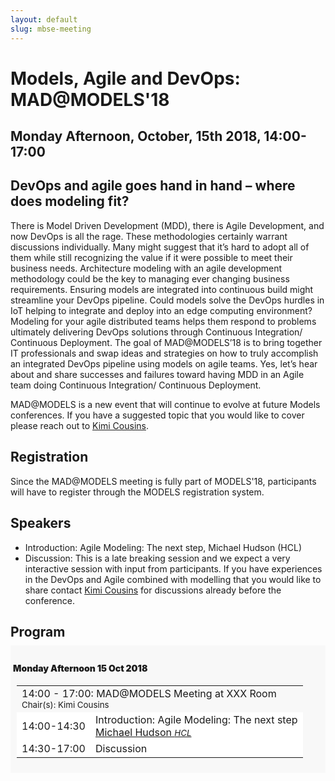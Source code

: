 ```yaml
---
layout: default
slug: mbse-meeting
---
```

<div class="row">
 <div class="col-md-14" markdown="1">

# Models, Agile and DevOps: MAD@MODELS'18
## Monday Afternoon, October, 15th 2018, 14:00-17:00
## DevOps and agile goes hand in hand – where does modeling fit?

There is Model Driven Development (MDD), there is Agile Development, and now DevOps is all the rage.  These methodologies certainly warrant discussions individually. Many might suggest that it’s hard to adopt all of them while still recognizing the value if it were possible to meet their business needs. Architecture modeling with an agile development methodology could be the key to managing ever changing business requirements.  Ensuring models are integrated into continuous build might streamline your DevOps pipeline.  Could models solve the DevOps hurdles in IoT helping to integrate and deploy into an edge computing environment?  Modeling for your agile distributed teams helps them respond to problems ultimately delivering DevOps solutions through Continuous Integration/ Continuous Deployment.  The goal of MAD@MODELS’18 is to bring together IT professionals and swap ideas and strategies on how to truly accomplish an integrated DevOps pipeline using models on agile teams. Yes, let’s hear about and share successes and failures toward having MDD in an Agile team doing Continuous Integration/ Continuous Deployment.

MAD@MODELS is a new event that will continue to evolve at future Models conferences. If you have a suggested topic that you would like to cover please reach out to [Kimi Cousins](mailto:Kimi.Cousins@hcl.com).

## Registration

Since the MAD@MODELS meeting is fully part of MODELS'18, participants will have to register through the MODELS registration system.

## Speakers

* Introduction: Agile Modeling: The next step, Michael Hudson (HCL)
* Discussion: This is a late breaking session and we expect a very interactive session with input from participants. If you have experiences in the DevOps and Agile combined with modelling that you would like to share contact [Kimi Cousins](mailto:Kimi.Cousins@hcl.com) for discussions already before the conference.

## Program

<style type="text/css">

.day {

  font-weight: bold;
  background-color: #f8f8f8; 
  text-align: left;
  margin-top: -8px;
  margin-bottom: -2px;
  padding-top: 8px;
  padding-bottom: 8px;
  text-indent: 4px;

}

.session{

  padding-left: 10px;
  padding-right: 10px;


}

.table{
  border-width: thin;
}

.normalrow{
  font-weight: normal;
  background-color: white;
}

.affiliation{
  font-size: smaller;
  font-style: italic;
}

.day-lunch{
  text-align: center;
  font-weight: bold;
  background-color: #f8f8f8;
}

h4{
  font-weight: bolder;
}

</style>



<div class="day monday">

<h4> Monday Afternoon 15 Oct 2018</h4>

<!--  MAD Session afternoon1 -->
<div class="session mad">

<table class="table">
      
  <tbody>
    <tr>
      <td class="info" colspan="14">
        14:00 - 17:00: MAD@MODELS Meeting at XXX Room 
        <br>
        <small>Chair(s): Kimi Cousins</small>
      </td>
    </tr>
    <tr class="normalrow">
      <td class="col-md-1">14:00-14:30</td>
      <td>Introduction: Agile Modeling: The next step
          <br>
        <a href="https://www.linkedin.com/in/scarified/"> 
          <span class="name">Michael Hudson</span>
        </a>
        <a href="https://www.hcltech.com/products-and-platforms"> 
          <span class="affiliation">HCL</span>
        </a>
      </td>
    </tr>
    <tr class="normalrow">
      <td class="col-md-1">14:30-17:00</td>
      <td> Discussion </td>
    </tr>
   </tbody>

</table>
</div>


</div> <!-- end of Monday -->

</div>
</div>
